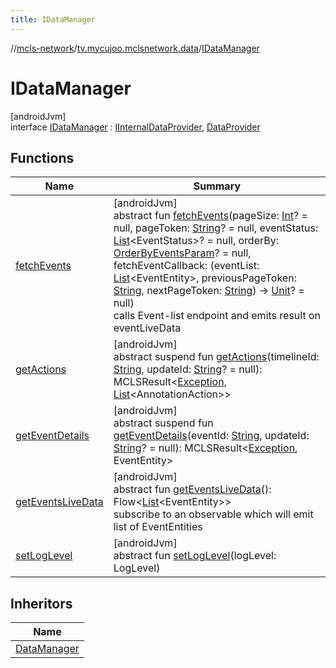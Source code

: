 ```yaml
---
title: IDataManager
---
```

//[mcls-network](../../../index.html)/[tv.mycujoo.mclsnetwork.data](../index.html)/[IDataManager](index.html)



# IDataManager



[androidJvm]\
interface [IDataManager](index.html) : [IInternalDataProvider](../-i-internal-data-provider/index.html), [DataProvider](../../tv.mycujoo.mclsnetwork.api/-data-provider/index.html)



## Functions


| Name | Summary |
|---|---|
| [fetchEvents](../../tv.mycujoo.mclsnetwork.api/-data-provider/fetch-events.html) | [androidJvm]<br>abstract fun [fetchEvents](../../tv.mycujoo.mclsnetwork.api/-data-provider/fetch-events.html)(pageSize: [Int](https://kotlinlang.org/api/latest/jvm/stdlib/kotlin/-int/index.html)? = null, pageToken: [String](https://kotlinlang.org/api/latest/jvm/stdlib/kotlin/-string/index.html)? = null, eventStatus: [List](https://kotlinlang.org/api/latest/jvm/stdlib/kotlin.collections/-list/index.html)&lt;EventStatus&gt;? = null, orderBy: [OrderByEventsParam](../../tv.mycujoo.mclsnetwork.domain.entity/-order-by-events-param/index.html)? = null, fetchEventCallback: (eventList: [List](https://kotlinlang.org/api/latest/jvm/stdlib/kotlin.collections/-list/index.html)&lt;EventEntity&gt;, previousPageToken: [String](https://kotlinlang.org/api/latest/jvm/stdlib/kotlin/-string/index.html), nextPageToken: [String](https://kotlinlang.org/api/latest/jvm/stdlib/kotlin/-string/index.html)) -&gt; [Unit](https://kotlinlang.org/api/latest/jvm/stdlib/kotlin/-unit/index.html)? = null)<br>calls Event-list endpoint and emits result on eventLiveData |
| [getActions](../-i-internal-data-provider/get-actions.html) | [androidJvm]<br>abstract suspend fun [getActions](../-i-internal-data-provider/get-actions.html)(timelineId: [String](https://kotlinlang.org/api/latest/jvm/stdlib/kotlin/-string/index.html), updateId: [String](https://kotlinlang.org/api/latest/jvm/stdlib/kotlin/-string/index.html)? = null): MCLSResult&lt;[Exception](https://kotlinlang.org/api/latest/jvm/stdlib/kotlin/-exception/index.html), [List](https://kotlinlang.org/api/latest/jvm/stdlib/kotlin.collections/-list/index.html)&lt;AnnotationAction&gt;&gt; |
| [getEventDetails](../-i-internal-data-provider/get-event-details.html) | [androidJvm]<br>abstract suspend fun [getEventDetails](../-i-internal-data-provider/get-event-details.html)(eventId: [String](https://kotlinlang.org/api/latest/jvm/stdlib/kotlin/-string/index.html), updateId: [String](https://kotlinlang.org/api/latest/jvm/stdlib/kotlin/-string/index.html)? = null): MCLSResult&lt;[Exception](https://kotlinlang.org/api/latest/jvm/stdlib/kotlin/-exception/index.html), EventEntity&gt; |
| [getEventsLiveData](../../tv.mycujoo.mclsnetwork.api/-data-provider/get-events-live-data.html) | [androidJvm]<br>abstract fun [getEventsLiveData](../../tv.mycujoo.mclsnetwork.api/-data-provider/get-events-live-data.html)(): Flow&lt;[List](https://kotlinlang.org/api/latest/jvm/stdlib/kotlin.collections/-list/index.html)&lt;EventEntity&gt;&gt;<br>subscribe to an observable which will emit list of EventEntities |
| [setLogLevel](../-i-internal-data-provider/set-log-level.html) | [androidJvm]<br>abstract fun [setLogLevel](../-i-internal-data-provider/set-log-level.html)(logLevel: LogLevel) |


## Inheritors


| Name |
|---|
| [DataManager](../../tv.mycujoo.mclsnetwork.api/-data-manager/index.html) |

